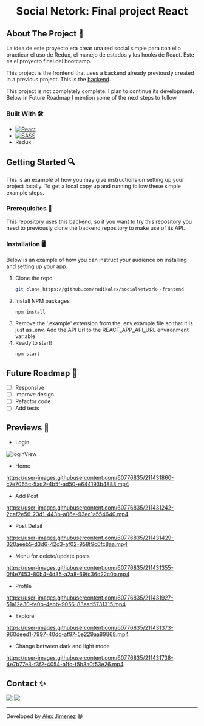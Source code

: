 <h1 align="center">Social Netork: Final project React</h3>

<!-- ABOUT THE PROJECT -->
## About The Project 📣

La idea de este proyecto era crear una red social simple para con ello practicar el uso de Redux, el manejo de estados y los hooks de React.  Este es el proyecto final del bootcamp.

This project is the frontend that uses a backend already previously created in a previous project. This is the [backend](https://github.com/radikalex/backend-social-network).

This project is not completely complete. I plan to continue its development. Below in Future Roadmap I mention some of the next steps to follow

### Built With 🛠

* [![React][React]][React-url]
* [![SASS][SASS]][SASS-url]
* Redux

<!-- GETTING STARTED -->
## Getting Started 🔍

This is an example of how you may give instructions on setting up your project locally.
To get a local copy up and running follow these simple example steps.

### Prerequisites 🧾

This repository uses this [backend](https://github.com/radikalex/backend-social-network), so if you want to try this repository you need to previously clone the backend repository to make use of its API.

### Installation 🖥

Below is an example of how you can instruct your audience on installing and setting up your app.

1. Clone the repo
   ```sh
   git clone https://github.com/radikalex/socialNetwork--frontend
   ```
2. Install NPM packages
   ```sh
   npm install
   ```
3. Remove the '.example' extension from the .env.example file so that it is just as .env. Add the API Url to the REACT_APP_API_URL environment variable
4. Ready to start!
    ```sh
    npm start
    ```

## Future Roadmap 🚙

- [ ] Responsive
- [ ] Improve design
- [ ] Refactor code
- [ ] Add tests

## Previews 👀

- Login

![loginView](https://user-images.githubusercontent.com/60776835/211430512-71012e0e-fdbd-48f4-96cb-4a470327d677.png)

- Home

https://user-images.githubusercontent.com/60776835/211431860-c7e7065c-5ad2-4b5f-ad50-e644193b4888.mp4

- Add Post

https://user-images.githubusercontent.com/60776835/211431242-2caf2e56-23d1-443b-a06e-93ec1a554640.mp4

- Post Detail

https://user-images.githubusercontent.com/60776835/211431429-320aeeb5-d3d6-42c3-af02-958f9c6fc8aa.mp4

- Menu for delete/update posts

https://user-images.githubusercontent.com/60776835/211431355-0f4e7453-80b4-4d35-a2a8-69fc36d22c0b.mp4

- Profile

https://user-images.githubusercontent.com/60776835/211431927-51a12e30-fe0b-4ebb-9056-83aad5731315.mp4

- Explore

https://user-images.githubusercontent.com/60776835/211431373-960deed1-7997-40dc-af97-5e229aa89868.mp4

- Change between dark and light mode

https://user-images.githubusercontent.com/60776835/211431738-4e7b77e3-f3f2-4054-a1fc-f5b3a0f53e26.mp4



## Contact ✨

  
<a href = "mailto:alexjimenezada@gmail.com"><img src="https://img.shields.io/badge/-Gmail-%23333?style=for-the-badge&logo=gmail&logoColor=white" target="_blank"></a>
    <a href="https://www.linkedin.com/in/alex-jim%C3%A9nez-alcantud/" target="_blank"><img src="https://img.shields.io/badge/-LinkedIn-%230077B5?style=for-the-badge&logo=linkedin&logoColor=white" target="_blank"></a> 


---

Developed by [Alex Jimenez](https://github.com/radikalex) 😁



<!-- MARKDOWN LINKS & IMAGES -->
<!-- https://www.markdownguide.org/basic-syntax/#reference-style-links -->

[linkedin-shield]: https://img.shields.io/badge/-LinkedIn-black.svg?style=for-the-badge&logo=linkedin&colorB=555
[linkedin-url]: https://linkedin.com/in/sergiocano-dev
[product-screenshot]: images/screenshot.png
[React.js]: https://img.shields.io/badge/React-20232A?style=for-the-badge&logo=react&logoColor=61DAFB
[React-url]: https://reactjs.org/
[SASS]: https://img.shields.io/badge/SASS-pink?style=for-the-badge&logo=SASS&logoColor=white
[SASS-url]: https://sass-lang.com/
[React]: https://img.shields.io/badge/React-219ebc?style=for-the-badge&logo=React&typoColor=fedcba&logoColor=white
[React-url]: https://es.reactjs.org/


[Postman]: https://img.shields.io/badge/Postman-FF6C37?style=for-the-badge&logo=postman&logoColor=white
[Postman-url]: https://www.postman.com/
